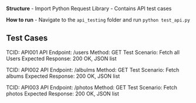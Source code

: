 **Structure**
    - Import Python Request Library
    - Contains API test cases

**How to run**
    - Navigate to the `api_testing` folder and run `python test_api.py`

## Test Cases
TCID:                   API001
API Endpoint:           /users
Method:                 GET
Test Scenario:          Fetch all Users
Expected Response:      200 OK, JSON list

TCID:                   API002
API Endpoint:           /albulms
Method:                 GET
Test Scenario:          Fetch albums
Expected Response:      200 OK, JSON list

TCID:                   API003
API Endpoint:           /photos
Method:                 GET
Test Scenario:          Fetch photos
Expected Response:      200 OK, JSON list


